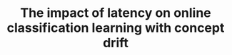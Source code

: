 ---
layout: publication
authors: 'G. R. Marrs, R. J. Hickey, and M. M. Black'
title: 'The impact of latency on online classification learning with concept drift'
year: '2010'
conference: 'Proceedings of the 4th international conference on Knowledge science'
---